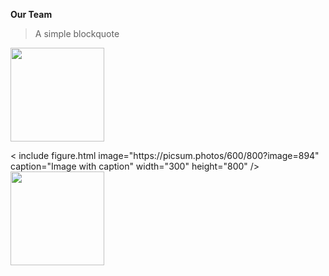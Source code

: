 **Our Team**
> A simple blockquote

<p float="left">
  <img src="https://bi-stem-away.github.io/shiny_app_dev/Logo.png" Caption="Member Name" width="150" />
</p>

<p float="left">
  < include figure.html image="https://picsum.photos/600/800?image=894" caption="Image with caption" width="300" height="800" />
  <img src="https://bi-stem-away.github.io/shiny_app_dev/Logo.png" Caption="Member Name" width="150" /> 
</p>
